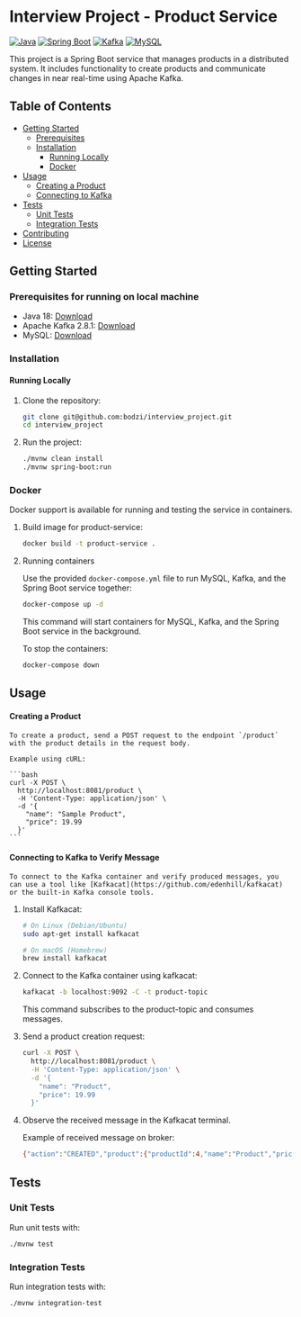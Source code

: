 
# Interview Project - Product Service

[![Java](https://img.shields.io/badge/Java-18-blue)](https://openjdk.java.net/projects/jdk/18/)
[![Spring Boot](https://img.shields.io/badge/Spring%20Boot-3.1.5-green)](https://spring.io/projects/spring-boot)
[![Kafka](https://img.shields.io/badge/Apache%20Kafka-2.8.1-red)](https://kafka.apache.org/)
[![MySQL](https://img.shields.io/badge/MySQL-latest-orange)](https://www.mysql.com/)

This project is a Spring Boot service that manages products in a distributed system. It includes functionality to create products and communicate changes in near real-time using Apache Kafka.

## Table of Contents

- [Getting Started](#getting-started)
  - [Prerequisites](#prerequisites)
  - [Installation](#installation)
    - [Running Locally](#running-locally)
    - [Docker](#docker)
- [Usage](#usage)
  - [Creating a Product](#creating-a-product)
  - [Connecting to Kafka](#connecting-to-kafka)
- [Tests](#tests)
  - [Unit Tests](#unit-tests)
  - [Integration Tests](#integration-tests)
- [Contributing](#contributing)
- [License](#license)

## Getting Started

### Prerequisites for running on local machine

- Java 18: [Download](https://openjdk.java.net/projects/jdk/18/)
- Apache Kafka 2.8.1: [Download](https://kafka.apache.org/downloads)
- MySQL: [Download](https://www.mysql.com/downloads/)

### Installation

#### Running Locally

1. Clone the repository:

   ```bash
   git clone git@github.com:bodzi/interview_project.git
   cd interview_project
   ```

2. Run the project: 

   ```bash
   ./mvnw clean install
   ./mvnw spring-boot:run
   ```


### Docker

Docker support is available for running and testing the service in containers.


 1. Build image for product-service:

    ```bash
    docker build -t product-service .
    ```

2. Running containers

    Use the provided `docker-compose.yml` file to run MySQL, Kafka, and the Spring Boot service together:

    ```bash
    docker-compose up -d
    ```

    This command will start containers for MySQL, Kafka, and the Spring Boot service in the background.

    To stop the containers:

    ```bash
    docker-compose down
    ```

## Usage

#### Creating a Product

    To create a product, send a POST request to the endpoint `/product` with the product details in the request body.

    Example using cURL:

    ```bash
    curl -X POST \
      http://localhost:8081/product \
      -H 'Content-Type: application/json' \
      -d '{
        "name": "Sample Product",
        "price": 19.99
      }'
    ```

#### Connecting to Kafka to Verify Message

    To connect to the Kafka container and verify produced messages, you can use a tool like [Kafkacat](https://github.com/edenhill/kafkacat) or the built-in Kafka console tools.

1. Install Kafkacat:

   ```bash
   # On Linux (Debian/Ubuntu)
   sudo apt-get install kafkacat

   # On macOS (Homebrew)
   brew install kafkacat
   ```
2. Connect to the Kafka container using kafkacat:

    ```bash
    kafkacat -b localhost:9092 -C -t product-topic
    ```

    This command subscribes to the product-topic and consumes messages.

3. Send a product creation request:

    ```bash
    curl -X POST \
      http://localhost:8081/product \
      -H 'Content-Type: application/json' \
      -d '{
        "name": "Product",
        "price": 19.99
      }'
    ```
4. Observe the received message in the Kafkacat terminal.

    Example of received message on broker:

    ```bash
    {"action":"CREATED","product":{"productId":4,"name":"Product","price":19.99}}
    ```


## Tests

### Unit Tests

Run unit tests with:

```bash
./mvnw test
```

### Integration Tests

Run integration tests with:

```bash
./mvnw integration-test
```



